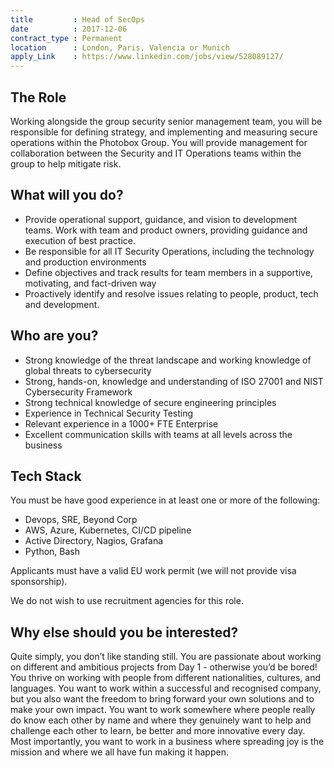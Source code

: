 ```yaml
---
title         : Head of SecOps
date          : 2017-12-06
contract_type : Permanent
location      : London, Paris, Valencia or Munich
apply_Link    : https://www.linkedin.com/jobs/view/528089127/
---
```


## The Role

Working alongside the group security senior management team, you will be responsible for defining strategy, and implementing and measuring secure operations within the Photobox Group. You will provide management for collaboration between the Security and IT Operations teams within the group to help mitigate risk.

## What will you do?

- Provide operational support, guidance, and vision to development teams. Work with team and product owners, providing guidance and execution of best practice.
- Be responsible for all IT Security Operations, including the technology and production environments
- Define objectives and track results for team members in a supportive, motivating, and fact-driven way
- Proactively identify and resolve issues relating to people, product, tech and development.

## Who are you?

- Strong knowledge of the threat landscape and working knowledge of global threats to cybersecurity
- Strong, hands-on, knowledge and understanding of ISO 27001 and NIST Cybersecurity Framework
- Strong technical knowledge of secure engineering principles
- Experience in Technical Security Testing
- Relevant experience in a 1000+ FTE Enterprise
- Excellent communication skills with teams at all levels across the business

## Tech Stack

You must be have good experience in at least one or more of the following:

- Devops, SRE, Beyond Corp
- AWS, Azure, Kubernetes, CI/CD pipeline
- Active Directory, Nagios, Grafana
- Python, Bash

Applicants must have a valid EU work permit (we will not provide visa sponsorship).

We do not wish to use recruitment agencies for this role.

## Why else should you be interested?

Quite simply, you don’t like standing still. You are passionate about working on different and ambitious projects from Day 1 - otherwise you’d be bored! You thrive on working with people from different nationalities, cultures, and languages. You want to work within a successful and recognised company, but you also want the freedom to bring forward your own solutions and to make your own impact. You want to work somewhere where people really do know each other by name and where they genuinely want to help and challenge each other to learn, be better and more innovative every day. Most importantly, you want to work in a business where spreading joy is the mission and where we all have fun making it happen.